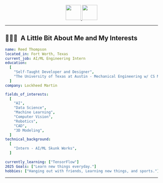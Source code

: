 <p align = "center">
<a href="https://www.instagram.com/reedthompson__/">
  <img  height="50" src="https://github.com/user-attachments/assets/ac8f914e-3ee8-494a-96f2-a60f96c6184b" />
</a>

<a href="https://www.linkedin.com/in/reed-thompson0/">
 <img height="50" src="https://github.com/user-attachments/assets/f96907e3-bf59-4cc6-bb2f-c9fe5806c582" />
</a>
</p>


---
<h2> 👨🏻‍💻 &nbsp;A Little Bit About Me and My Interests</h2>

```yaml
name: Reed Thompson
located_in: Fort Worth, Texas
current_job: AI/ML Engineering Intern
education:
  [
    "Self-Taught Developer and Designer",
    "The University of Texas at Austin - Mechanical Engineering w/ CS Minor",
  ]
company: Lockheed Martin

fields_of_interests:
  [
    "AI",
    "Data Science",
    "Machine Learning",
    "Computer Vision",
    "Robotics",
    "CAD",
    "3D Modeling",
  ]
technical_background:
  [
    "Intern - AI/ML Skunk Works",
  ]
  
currently_learning: ["TensorFlow"]
2025 Goals: ["Learn new things everyday."]
hobbies: ["Hanging out with friends, Learning new things, and sports."]
```
  
---  
  
<!-- <h2> 🚀 &nbsp;Some Tools I Have Used and Learned</h2>
n-wordmark.svg" width="45" height="45"/> -->


<p align="center">
  <img src="https://capsule-render.vercel.app
